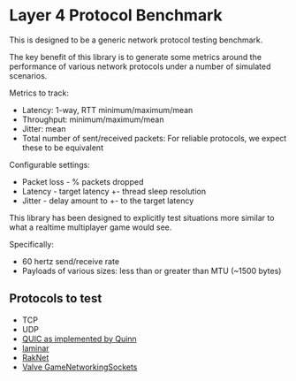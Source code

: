 # Layer 4 Protocol Benchmark

This is designed to be a generic network protocol testing benchmark.

The key benefit of this library is to generate some metrics around the performance
of various network protocols under a number of simulated scenarios.

Metrics to track:

- Latency: 1-way, RTT minimum/maximum/mean
- Throughput: minimum/maximum/mean
- Jitter: mean
- Total number of sent/received packets: For reliable protocols, we expect these to be equivalent

Configurable settings:

- Packet loss - % packets dropped
- Latency - target latency +- thread sleep resolution
- Jitter - delay amount to +- to the target latency

This library has been designed to explicitly test situations
more similar to what a realtime multiplayer game would see.

Specifically:
* 60 hertz send/receive rate
* Payloads of various sizes: less than or greater than MTU (~1500 bytes)

## Protocols to test
* TCP
* UDP
* [QUIC as implemented by Quinn](https://github.com/djc/quinn)
* [laminar](https://github.com/amethyst/laminar)
* [RakNet](https://github.com/facebookarchive/RakNet)
* [Valve GameNetworkingSockets](https://github.com/ValveSoftware/GameNetworkingSockets)
